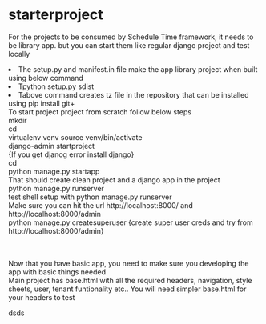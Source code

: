 # starterproject
For the projects to be consumed by Schedule Time framework, it needs to be library app. but you can start them like regular django project and test locally
<li/>The setup.py and manifest.in file make the app library project when built using below command </br>
<li/>Tpython setup.py sdist</br>
<li/>Tabove command creates tz file in the repository that can be installed using pip install git+<repository name></br>
To start project project from scratch follow below steps</br>
mkdir <projdir></br>
cd <projdir></br>
virtualenv venv
source venv/bin/activate </br>
django-admin startproject <projname> </br>
{If you get djanog error install django} </br>
cd <projname> </br>
python manage.py startapp <myapp> </br>
That should create clean project and a django app in the project </br>
python manage.py runserver </br>
test shell setup with python manage.py runserver </br>
Make sure you can hit the url http://localhost:8000/ and http://localhost:8000/admin </br>
python manage.py createsuperuser   {create super user creds and try from http://localhost:8000/admin} </br></br></br>

Now that you have basic app, you need to make sure you developing the app with basic things needed</br>
Main project has base.html with all the required headers, navigation, style sheets, user, tenant funtionality etc.. You will need simpler base.html for your headers to test</br>

dsds
